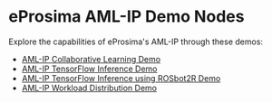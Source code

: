 # eProsima AML-IP Demo Nodes

Explore the capabilities of eProsima's AML-IP through these demos:

* [AML-IP Collaborative Learning Demo](amlip_collaborative_learning_demo)
* [AML-IP TensorFlow Inference Demo](amlip_tensorflow_inference_demo)
* [AML-IP TensorFlow Inference using ROSbot2R Demo](amlip_tensorflow_inference_rosbot2r_demo)
* [AML-IP Workload Distribution Demo](amlip_workload_distribution_demo)
